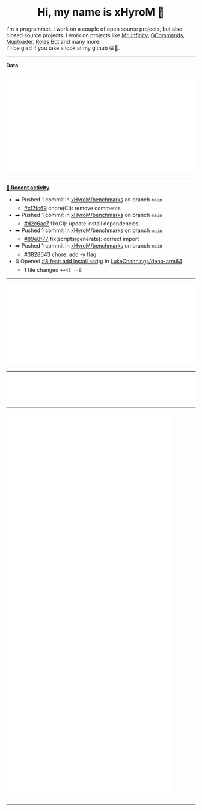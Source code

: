 <p align="center">
    <!-- <img src="https://avatars.githubusercontent.com/u/56601352" width="192" alt="hyro's pfp" /> -->
    <h1 align="center">Hi, my name is xHyroM 👋</h1>
</p>

I'm a programmer. I work on a couple of open source projects, but also closed source projects. I work on projects like [Mr. Infinity](https://discord.com/oauth2/authorize?client_id=720321585625694239&scope=bot%20applications.commands&permissions=8&redirect_uri=https://blobs.gq/imanager&prompt=consent&response_type=code), [GCommands](https://github.com/Garlic-Team/GCommands), [Muploader](https://github.com/xHyroM/Muploader), [Roles Bot](https://github.com/xHyroM/roles-bot) and many more.  
I'll be glad if you take a look at my github 😀👀.

___
**Data**

<img src="https://github.com/xHyroM/xHyroM/blob/master/.cache/base.svg">

___

**[📰 Recent activity](https://github.com/xHyroM)**
* ➡️ Pushed 1 commit in [xHyroM/benchmarks](https://github.com/xHyroM/benchmarks) on branch `main`
  * [#c17fc69](https://github.com/xHyroM/benchmarks/commit/c17fc69) chore(CI): remove comments
* ➡️ Pushed 1 commit in [xHyroM/benchmarks](https://github.com/xHyroM/benchmarks) on branch `main`
  * [#d2c6ac7](https://github.com/xHyroM/benchmarks/commit/d2c6ac7) fix(CI): update install dependencies
* ➡️ Pushed 1 commit in [xHyroM/benchmarks](https://github.com/xHyroM/benchmarks) on branch `main`
  * [#89e8f77](https://github.com/xHyroM/benchmarks/commit/89e8f77) fix(scripts/generate): correct import
* ➡️ Pushed 1 commit in [xHyroM/benchmarks](https://github.com/xHyroM/benchmarks) on branch `main`
  * [#3828643](https://github.com/xHyroM/benchmarks/commit/3828643) chore: add -y flag
* 🔃 Opened [#8 feat: add install script](https://github.com/LukeChannings/deno-arm64/pull/8) in [LukeChannings/deno-arm64](https://github.com/LukeChannings/deno-arm64)
  * 1 file changed `++43 --0`


___

<img src="https://github.com/xHyroM/xHyroM/blob/master/.cache/isocalendar.svg">

___

<img src="https://github.com/xHyroM/xHyroM/blob/master/.cache/languages.svg">

___

<img src="https://github.com/xHyroM/xHyroM/blob/master/.cache/achievements.svg">

___
